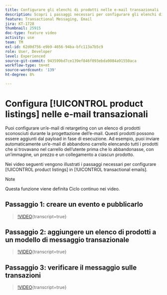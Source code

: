 ```yaml
---
title: Configurare gli elenchi di prodotti nelle e-mail transazionali
description: Scopri i passaggi necessari per configurare gli elenchi di prodotti nelle e-mail transazionali.
feature: Transactional Messaging, Email
jira: KT-1728
thumbnail: 25915
doc-type: feature video
activity: use
team: TM
exl-id: 62d0d756-e9b9-4656-94ba-bfc113a7b5c9
role: User, Developer
level: Experienced
source-git-commit: 943599bd7ce139ef846f093ebda9084a91550aca
workflow-type: tm+mt
source-wordcount: '139'
ht-degree: 8%

---
```


# Configura [!UICONTROL product listings] nelle e-mail transazionali

Puoi configurare un’e-mail di retargeting con un elenco di prodotti sconosciuti durante la progettazione dell’e-mail. Questi prodotti possono essere aggiunti dal payload in fase di esecuzione. Ad esempio, puoi inviare automaticamente un’e-mail di abbandono carrello elencando tutti i prodotti che si trovavano nel carrello dell’utente prima che lo abbandonasse, con un’immagine, un prezzo e un collegamento a ciascun prodotto.

Nei video seguenti vengono illustrati i passaggi necessari per configurare [!UICONTROL product listings] in [!UICONTROL transactional emails].

>[!NOTE]
>
>Questa funzione viene definita Ciclo continuo nei video.

## Passaggio 1: creare un evento e pubblicarlo

>[!VIDEO](https://video.tv.adobe.com/v/328873?learn=on&captions=ita){transcript=true}

## Passaggio 2: aggiungere un elenco di prodotti a un modello di messaggio transazionale

>[!VIDEO](https://video.tv.adobe.com/v/328874?learn=on&captions=ita){transcript=true}

## Passaggio 3: verificare il messaggio sulle transazioni

>[!VIDEO](https://video.tv.adobe.com/v/328875?learn=on&captions=ita){transcript=true}
